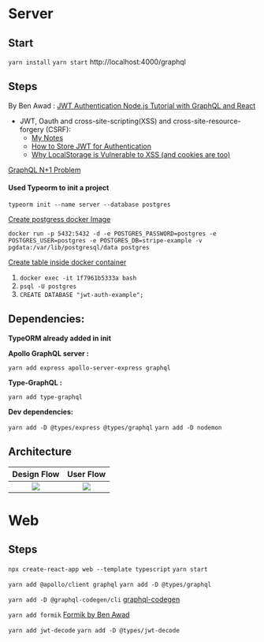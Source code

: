 # Server

## Start
`yarn install`
`yarn start`
http://localhost:4000/graphql

## Steps

By Ben Awad :
[JWT Authentication Node.js Tutorial with GraphQL and React](https://www.youtube.com/watch?v=25GS0MLT8JU)

- JWT, Oauth and cross-site-scripting(XSS) and cross-site-resource-forgery (CSRF): <br>
  - [My Notes](https://github.com/ketan-10/Testing/blob/master/WebSecurity.txt) 
  - [How to Store JWT for Authentication](https://youtu.be/iD49_NIQ-R4)
  - [Why LocalStorage is Vulnerable to XSS (and cookies are too)](https://youtu.be/M6N7gEZ-IUQ)

[GraphQL N+1 Problem](https://www.youtube.com/watch?v=uCbFMZYQbxE)

#### Used Typeorm to init a project
`typeorm init --name server --database postgres`

[Create postgress docker Image](https://www.youtube.com/watch?v=G3gnMSyX-XM)

`docker run -p 5432:5432 -d -e POSTGRES_PASSWORD=postgres -e POSTGRES_USER=postgres -e POSTGRES_DB=stripe-example -v pgdata:/var/lib/postgresql/data postgres`

[Create table inside docker container]( 
https://stackoverflow.com/questions/19674456/run-postgresql-queries-from-the-command-line)

1) `docker exec -it 1f7961b5333a bash`
2) `psql -U postgres`
3) `CREATE DATABASE "jwt-auth-example";`

## Dependencies:
**TypeORM already added in init**

**Apollo GraphQL server :**

`yarn add express apollo-server-express graphql`

**Type-GraphQL :** 

`yarn add type-graphql`

**Dev dependencies:**

`yarn add -D @types/express @types/graphql`
`yarn add -D nodemon`

## Architecture

Design Flow                |  User Flow
:-------------------------:|:-------------------------:
![](https://user-images.githubusercontent.com/35309821/128605543-eb907e65-eec1-4fc7-a788-3d28f2175112.png)  |  ![](https://user-images.githubusercontent.com/35309821/128605428-280738fb-21a9-4a92-981f-c19764241fbf.png)


# Web 

## Steps

`npx create-react-app web --template typescript`
`yarn start`

`yarn add @apollo/client graphql`
`yarn add -D @types/graphql`


`yarn add -D @graphql-codegen/cli` [graphql-codegen](https://www.youtube.com/watch?v=25GS0MLT8JU&t=5634s)

`yarn add formik` [Formik by Ben Awad](https://www.youtube.com/watch?v=FD50LPJ6bjE)

`yarn add jwt-decode`
`yarn add -D @types/jwt-decode`
